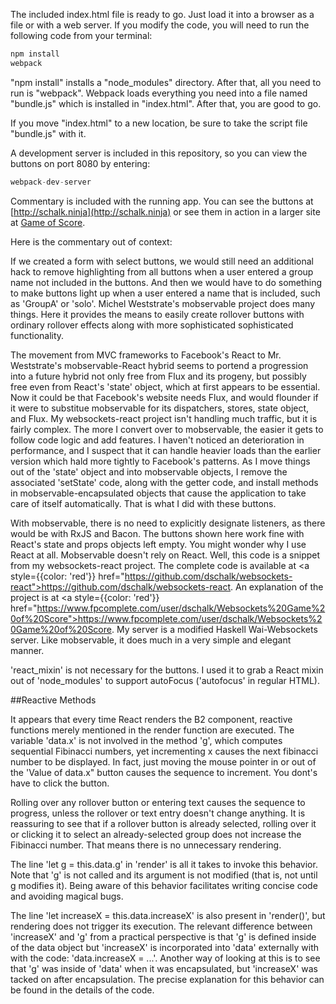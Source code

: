 The included index.html file is ready to go. Just load it into a browser as a file or with a web server.
If you modify the code, you will need to run the following code from your terminal:

```javascript
npm install
webpack
```
"npm install" installs a "node_modules" directory. After that, all you need to run is "webpack". Webpack loads everything you need into a file named "bundle.js" which is installed in "index.html". After that, you are good to go.

If you move "index.html" to a new location, be sure to take the script file "bundle.js" with it. 

A development server is included in this repository, so you can view the buttons on port 8080 by entering:

```javascript
webpack-dev-server
```
Commentary is included with the running app. You can see the buttons at [http://schalk.ninja](http://schalk.ninja) or see them in action in a larger site at [Game of Score](http://machinegun.ninja).

   Here is the commentary out of context:
   
   If we created a form with select buttons, we would still need an additional hack to remove highlighting from all buttons when a user entered a group name not included in the buttons. And then we would have to do something to make buttons light up when a user entered a name that is included, such as 'GroupA' or 'solo'. Michel Weststrate's mobservable project does many things. Here it provides the means to easily create rollover buttons with ordinary rollover effects along with more sophisticated sophisticated functionality.

   The movement from MVC frameworks to Facebook's React to Mr. Weststrate's mobservable-React hybrid seems to portend a progression into a future hybrid not only free from Flux and its progeny, but possibly free even from React's 'state' object, which at first appears to be essential. Now it could be that Facebook's website needs Flux, and would flounder if it were to substitue mobservable for its dispatchers, stores, state object, and Flux. My websockets-react project isn't handling much traffic, but it is fairly complex. The more I convert over to mobservable, the easier it gets to follow code logic and add features. I haven't noticed an deterioration in performance, and I suspect that it can handle heavier loads than the earlier version which hald more tightly to Facebook's patterns.  As I move things out of the 'state' object and into mobservable objects, I remove the associated 'setState' code, along with the getter code, and install methods in mobservable-encapsulated objects that cause the application to take care of itself automatically. That is what I did with these buttons. 
  
  With mobservable, there is no need to explicitly designate listeners, as there would be with RxJS and Bacon. The buttons shown here work fine with React's state and props objects left empty. You might wonder why I use React at all. Mobservable doesn't rely on React. Well, this code is a snippet from my websockets-react project. The complete code is available at <a style={{color: 'red'}} href="https://github.com/dschalk/websockets-react">https://github.com/dschalk/websockets-react</a>. An explanation of the project is at <a style={{color: 'red'}} href="https://www.fpcomplete.com/user/dschalk/Websockets%20Game%20of%20Score">https://www.fpcomplete.com/user/dschalk/Websockets%20Game%20of%20Score</a>. My server is a modified Haskell Wai-Websockets server. Like mobservable, it does much in a very simple and elegant manner. 

  'react_mixin' is not necessary for the buttons. I used it to grab a React mixin out of 'node_modules' to support autoFocus ('autofocus' in regular HTML).

##Reactive Methods

  It appears that every time React renders the B2 component, reactive functions merely mentioned in the render function are executed. The variable 'data.x' is not involved in the method 'g', which computes sequential Fibinacci numbers, yet incrementing x causes the next fibinacci number to be displayed. In fact, just moving the mouse pointer in or out of the 'Value of data.x" button causes the sequence to increment. You dont's have to click the button.
  
  Rolling over any rollover button or entering text causes the sequence to progress, unless the rollover or text entry doesn't change anything. It is reassuring to see that if a rollover button is already selected, rolling over it or clicking it to select an already-selected group does not increase the Fibinacci number. That means there is no unnecessary rendering.

  The line 'let g = this.data.g' in 'render' is all it takes to invoke this behavior. Note that 'g' is not called and its argument is not modified (that is, not until g modifies it). Being aware of this behavior facilitates writing concise code and avoiding magical bugs.  
                                                   
  The line 'let increaseX = this.data.increaseX' is also present in 'render()', but rendering does not trigger its execution. The relevant difference between 'increaseX' and 'g' from a practical perspective is that 'g' is defined inside of the data object but 'increaseX' is incorporated into 'data' externally with with the code: 'data.increaseX = ...'. Another way of looking at this is to see that 'g' was inside of 'data' when it was encapsulated, but 'increaseX' was tacked on after encapsulation. The precise explanation for this behavior can be found in the details of the code.
